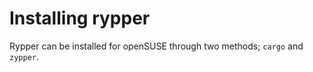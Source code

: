 # Installing rypper

Rypper can be installed for openSUSE through two methods; `cargo` and `zypper`.

